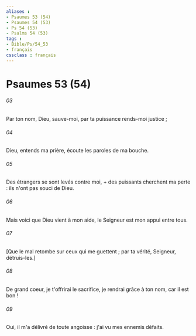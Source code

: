 ```yaml
---
aliases : 
- Psaumes 53 (54)
- Psaumes 54 (53)
- Ps 54 (53)
- Psalms 54 (53)
tags : 
- Bible/Ps/54_53
- français
cssclass : français
---
```


# Psaumes 53 (54)

###### 03
Par ton nom, Dieu, sauve-moi, par ta puissance rends-moi justice ;
###### 04
Dieu, entends ma prière, écoute les paroles de ma bouche.
###### 05
Des étrangers se sont levés contre moi, + des puissants cherchent ma perte : ils n'ont pas souci de Dieu.
###### 06
Mais voici que Dieu vient à mon aide, le Seigneur est mon appui entre tous.
###### 07
[Que le mal retombe sur ceux qui me guettent ; par ta vérité, Seigneur, détruis-les.]
###### 08
De grand coeur, je t'offrirai le sacrifice, je rendrai grâce à ton nom, car il est bon !
###### 09
Oui, il m'a délivré de toute angoisse : j'ai vu mes ennemis défaits.
